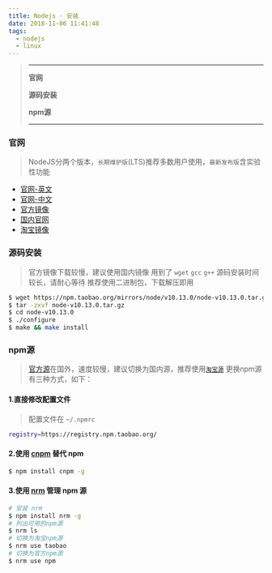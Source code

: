 ```yaml
---
title: Nodejs · 安装
date: 2018-11-06 11:41:48
tags: 
  - nodejs
  - linux
---
```


> ---
> **官网**
>
> **源码安装**
>
> **npm源**
>
> ---

<!-- more -->

### 官网
> NodeJS分两个版本，`长期维护版`(LTS)推荐多数用户使用，`最新发布版`含实验性功能

- [官网-英文](https://nodejs.org)
- [官网-中文](https://nodejs.org/zh-cn/)
- [官方镜像](https://nodejs.org/dist)
- [国内官网](http://nodejs.cn)
- [淘宝镜像](https://npm.taobao.org/mirrors/node/)

### 源码安装
> 官方镜像下载较慢，建议使用国内镜像
> 用到了 `wget` `gcc` `g++`
> 源码安装时间较长，请耐心等待
> 推荐使用二进制包，下载解压即用

```bash
$ wget https://npm.taobao.org/mirrors/node/v10.13.0/node-v10.13.0.tar.gz
$ tar -zxvf node-v10.13.0.tar.gz
$ cd node-v10.13.0
$ ./configure
$ make && make install
```

### npm源
> [官方源]()在国外，速度较慢，建议切换为国内源，推荐使用[`淘宝源`](https://npm.taobao.org/)
> 更换npm源有三种方式，如下：

#### 1.直接修改配置文件
> 配置文件在 `~/.npmrc`

```bash .npmrc
registry=https://registry.npm.taobao.org/
```

#### 2.使用 [cnpm](https://npm.taobao.org/) 替代 npm
```bash
$ npm install cnpm -g
```

#### 3.使用 [nrm](https://www.npmjs.com/package/nrm) 管理 npm 源
```bash
# 安装 nrm
$ npm install nrm -g
# 列出可用的npm源
$ nrm ls
# 切换为淘宝npm源
$ nrm use taobao
# 切换为官方npm源
$ nrm use npm
```
